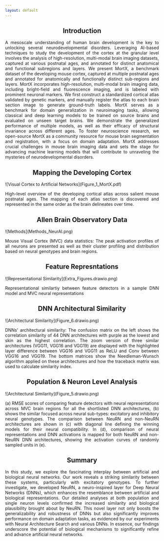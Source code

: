 ```yaml
---
layout: default
---
```


<h2 style="text-align: center;">Introduction</h2>
<p style="text-align: justify">A mesoscale understanding of human brain development is the key to unlocking several neurodevelopmental disorders. Leveraging AI-based techniques to study the development of the cortex at the granular level involves the analysis of high-resolution, multi-modal brain imaging datasets, captured at various postnatal ages, and annotated for distinct anatomical and functional subregions and layers. We present MortX, a benchmark dataset of the developing mouse cortex, captured at multiple postnatal ages and annotated for anatomically and functionally distinct sub-regions and layers. MortX incorporates high-resolution, multi-modal brain imaging data, including bright-field and fluorescence imaging, and is labeled with prominent neuronal markers. We first construct a standardized cortical atlas validated by genetic markers, and manually register the atlas to each brain section image to generate ground-truth labels. MortX serves as a benchmark for domain generalization in neuroimaging tasks, allowing classical and deep learning models to be trained on source brains and evaluated on unseen target brains. We demonstrate the generalized performance of multiple models, as well as their efficacy of structural invariance across different ages. To foster neuroscience research, we open-source MortX as a community resource for mouse brain segmentation and registration, with a focus on domain adaptation. MortX addresses crucial challenges in mouse brain imaging data and sets the stage for advancing machine learning models that will contribute to unraveling the mysteries of neurodevelopmental disorders.</p>

<h2 style="text-align: center;">Mapping the Developing Cortex</h2>
![Visual Cortex to Artificial Networks](Figure_1_MortX.pdf)
<p style="text-align: justify">High-level overview of the developing cortical atlas across salient mouse postnatal ages. The mapping of each atlas section is discovered and represented in the same order as the brain delineates over time.</p>

<h2 style="text-align: center;">Allen Brain Observatory Data</h2>
![Methods](Methods_NeurAI.png)
<p style="text-align: justify">Mouse Visual Cortex (MVC) data statistics: The peak activation profiles of all neurons are presented as well as their cluster profiling and distribution based on neural genotypes and brain regions.</p>

<h2 style="text-align: center">Feature Represntations</h2>
![Representational Similarity](Extra_Figures.drawio.png)
<p style="text-align: justify">Representational similartiy between feature detectors in a sample DNN model and MVC neural representations</p>


<h2 style="text-align: center">DNN Architectural Similarity</h2>
![Architectural Similarity](Figure_6.drawio.png)
<p style="text-align: justify">DNNs' architectural similarity: The confusion matrix on the left shows the correlation similarity of 44 DNN architectures with purple as the lowest and skin as the highest correlation. The zoom version of three similar architectures (VGG11, VGG16 and VGG19) are displayed with the highlighted layer difference between VGG16 and VGG11 as ReLU and Conv between VGG16 and VGG19. The bottom matrices show the Needleman-Wunsch algorithm applied on these architectures and how the traceback matrix was used to calculate similarity index.</p>

<h2 style="text-align: center">Population & Neuron Level Analysis</h2>
![Architectural Similarity](Figure_5.drawio.png)
<p style="text-align: justify">(a) RMSE scores of comparing feature detectors with neural representations across MVC brain regions for all the shortlisted DNN architectures, (b) shows the similar focused across neural sub-types: excitatory and inhibitory neural genotypes. The comparison between NeuRN and non-NeuRN architectures are shown in (c) with diagonal line defining the winning models for their neural compatibility. In (d), comparison of neural representations and DNN activations is mapped for both NeuRN and non-NeuRN DNN architectures, showing the activation curves of randomly sampled units in (e).</p>


<h2 style="text-align: center">Summary</h2>
<p style="text-align: justify">In this study, we explore the fascinating interplay between artificial and biological neural networks. Our work reveals a striking similarity between these systems, particularly with excitatory genotypes. To further investigate, we developed NeuRN, a neuro-inspired layer for Deep Neural Networks (DNNs), which enhances the resemblance between artificial and biological representations. Our detailed analyses at both population and single neuron levels confirmed the increased similarity and biological plausibility brought about by NeuRN. This novel layer not only boosts the generalizability and robustness of DNNs but also significantly improves performance on domain adaptation tasks, as evidenced by our experiments with Neural Architecture Search and various DNNs. In essence, our findings underscore the potential of biological mechanisms to significantly refine and advance artificial neural networks.</p>



<!-- <script type="text/javascript" src="https://viewer.diagrams.net/js/viewer-static.min.js"></script> -->
